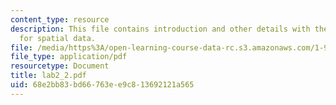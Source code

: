 ```yaml
---
content_type: resource
description: This file contains introduction and other details with the help of slides
  for spatial data.
file: /media/https%3A/open-learning-course-data-rc.s3.amazonaws.com/1-963-environmental-engineering-applications-of-geographic-information-systems-fall-2004/68e2bb83bd66763ee9c813692121a565_lab2_2.pdf
file_type: application/pdf
resourcetype: Document
title: lab2_2.pdf
uid: 68e2bb83-bd66-763e-e9c8-13692121a565
---
```

